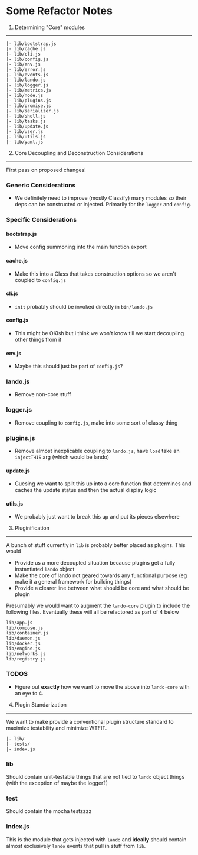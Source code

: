 Some Refactor Notes
===================

1. Determining "Core" modules
-----------------------------

```
|- lib/bootstrap.js
|- lib/cache.js
|- lib/cli.js
|- lib/config.js
|- lib/env.js
|- lib/error.js
|- lib/events.js
|- lib/lando.js
|- lib/logger.js
|- lib/metrics.js
|- lib/node.js
|- lib/plugins.js
|- lib/promise.js
|- lib/serializer.js
|- lib/shell.js
|- lib/tasks.js
|- lib/update.js
|- lib/user.js
|- lib/utils.js
|- lib/yaml.js
```

2. Core Decoupling and Deconstruction Considerations
----------------------------------------------------

First pass on proposed changes!

### Generic Considerations

* We definitely need to improve (mostly Classify) many modules so their deps can be constructed or injected. Primarily for the `logger` and `config`.

### Specific Considerations

#### bootstrap.js

* Move config summoning into the main function export

#### cache.js

* Make this into a Class that takes construction options so we aren't coupled to `config.js`

#### cli.js

* `init` probably should be invoked directly in `bin/lando.js`

#### config.js

* This might be OKish but i think we won't know till we start decoupling other things from it

#### env.js

* Maybe this should just be part of `config.js`?

### lando.js

* Remove non-core stuff

### logger.js

* Remove coupling to `config.js`, make into some sort of classy thing

### plugins.js

* Remove almost inexplicable coupling to `lando.js`, have `load` take an `injectTHIS` arg (which would be lando)

#### update.js

* Guesing we want to split this up into a core function that determines and caches the update status and then the actual display logic

#### utils.js

* We probably just want to break this up and put its pieces elsewhere

3. Pluginification
------------------

A bunch of stuff currently in `lib` is probably better placed as plugins. This would

* Provide us a more decoupled situation because plugins get a fully instantiated `lando` object
* Make the core of lando not geared towards any functional purpose (eg make it a general framework for building things)
* Provide a clearer line between what should be core and what should be plugin

Presumably we would want to augment the `lando-core` plugin to include the following files. Eventually these will all be refactored as part of 4 below

```
lib/app.js
lib/compose.js
lib/container.js
lib/daemon.js
lib/docker.js
lib/engine.js
lib/networks.js
lib/registry.js
```

### TODOS

* Figure out **exactly** how we want to move the above into `lando-core` with an eye to 4.

4. Plugin Standarization
------------------------

We want to make provide a conventional plugin structure standard to maximize testability and minimize WTFIT.

```
|- lib/
|- tests/
|- index.js
```

### lib

Should contain unit-testable things that are not tied to `lando` object things (with the exception of maybe the logger?)

### test

Should contain the mocha testzzzz

### index.js

This is the module that gets injected with `lando` and **ideally** should contain almost exclusively `lando` events that pull in stuff from `lib`.

